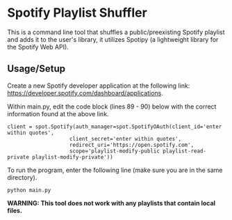 # Spotify Playlist Shuffler
This is a command line tool that shuffles a public/preexisting Spotify playlist and adds it to the user's library, it utilizes Spotipy (a lightweight library for the Spotify Web API).
## Usage/Setup
Create a new Spotify developer application at the following link: https://developer.spotify.com/dashboard/applications.

Within main.py, edit the code block (lines 89 - 90) below with the correct information found at the above link.
```
client = spot.Spotify(auth_manager=spot.SpotifyOAuth(client_id='enter within quotes', 
                    client_secret='enter within quotes',
                    redirect_uri='https://open.spotify.com',
                    scope='playlist-modify-public playlist-read-private playlist-modify-private'))
```

To run the program, enter the following line (make sure you are in the same directory).
```
python main.py
```
**WARNING: This tool does not work with any playlists that contain local files.**

